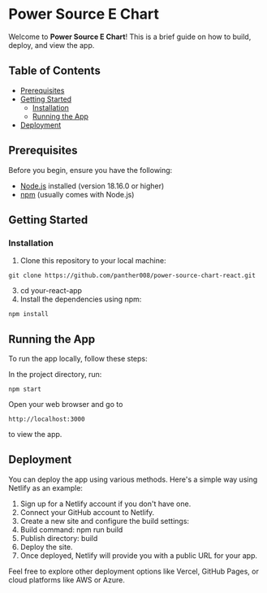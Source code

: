 # Power Source E Chart

Welcome to **Power Source E Chart**! This is a brief guide on how to build, deploy, and view the app.

## Table of Contents

- [Prerequisites](#prerequisites)
- [Getting Started](#getting-started)
  - [Installation](#installation)
  - [Running the App](#running-the-app)
- [Deployment](#deployment)

## Prerequisites

Before you begin, ensure you have the following:

- [Node.js](https://nodejs.org/) installed (version 18.16.0 or higher)
- [npm](https://www.npmjs.com/) (usually comes with Node.js)

## Getting Started

### Installation

1. Clone this repository to your local machine:
  ```
git clone https://github.com/panther008/power-source-chart-react.git
```
3. cd your-react-app
4. Install the dependencies using npm:
```
npm install
```
## Running the App
To run the app locally, follow these steps:

In the project directory, run:
```
npm start
```
Open your web browser and go to 
```
http://localhost:3000
```
 to view the app.

## Deployment

You can deploy the app using various methods. Here's a simple way using Netlify as an example:

1. Sign up for a Netlify account if you don't have one.
2. Connect your GitHub account to Netlify.
3. Create a new site and configure the build settings:
4. Build command: npm run build
5. Publish directory: build
6. Deploy the site.
7. Once deployed, Netlify will provide you with a public URL for your app.
   
Feel free to explore other deployment options like Vercel, GitHub Pages, or cloud platforms like AWS or Azure.

